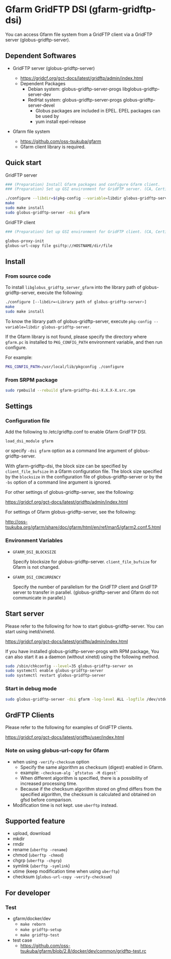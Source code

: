 # Gfarm GridFTP DSI (gfarm-gridftp-dsi)

You can access Gfarm file system from a GridFTP client via a GridFTP
server (globus-gridftp-server).

## Dependent Softwares

- GridFTP server (globus-gridftp-server)
  - <https://gridcf.org/gct-docs/latest/gridftp/admin/index.html>
  - Dependent Packages
    - Debian system: globus-gridftp-server-progs libglobus-gridftp-server-dev
    - RedHat system: globus-gridftp-server-progs globus-gridftp-server-devel
      - Globus packages are included in EPEL.  EPEL packages can be used by
      - yum install epel-release

- Gfarm file system
  - <https://github.com/oss-tsukuba/gfarm>
  - Gfarm client library is required.

## Quick start

GridFTP server

```bash
### (Preparation) Install Gfarm packages and configure Gfarm client.
### (Preparation) Set up GSI environment for GridFTP server. (CA, Certificate, grid-mapfile)

./configure --libdir=$(pkg-config --variable=libdir globus-gridftp-server)
make
sudo make install
sudo globus-gridftp-server -dsi gfarm
```

GridFTP client

```bash
### (Preparation) Set up GSI environment for GridFTP client. (CA, Certificate)

globus-proxy-init
globus-url-copy file gsiftp://HOSTNAME/dir/file
```

## Install

### From source code

To install `libglobus_gridftp_server_gfarm` into the library path of globus-gridftp-server, execute the following:

```bash
./configure [--libdir=<Library path of globus-gridftp-server>]
make
sudo make install
```

To know the library path of globus-gridftp-server, execute `pkg-config --variable=libdir globus-gridftp-server`.

If the Gfarm library is not found, please specify the directory where
`gfarm.pc` is installed to `PKG_CONFIG_PATH`   environment variable, and
then run configure.

For example:

```bash
PKG_CONFIG_PATH=/usr/local/lib/pkgconfig ./configure
```

### From SRPM package

```bash
sudo rpmbuild --rebuild gfarm-gridftp-dsi-X.X.X-X.src.rpm
```

## Settings

### Configuration file

Add the following to /etc/gridftp.conf to enable Gfarm GridFTP DSI.

```text
load_dsi_module gfarm
```

or specify `-dsi gfarm` option as a command line argument of globus-gridftp-server.

With gfarm-gridftp-dsi, the block size can be specified by `client_file_bufsize` in a Gfarm configuration file.  The block size specified by the `blocksize` in the configuration file of
globus-gridftp-server or by the `-bs` option of a command line argument is ignored.

For other settings of globus-gridftp-server, see the following:

<https://gridcf.org/gct-docs/latest/gridftp/admin/index.html>

For settings of Gfarm globus-gridftp-server, see the following:

<http://oss-tsukuba.org/gfarm/share/doc/gfarm/html/en/ref/man5/gfarm2.conf.5.html>

### Environment Variables

- `GFARM_DSI_BLOCKSIZE`

  Specify blocksize for globus-gridftp-server.
  `client_file_bufsize` for Gfarm is not changed.

- `GFARM_DSI_CONCURRENCY`

  Specify the number of parallelism for the GridFTP client and GridFTP
  server to transfer in parallel.
  (globus-gridftp-server and Gfarm do not communicate in parallel.)

## Start server

Please refer to the following for how to start globus-gridftp-server.
You can start using inetd/xinetd.

<https://gridcf.org/gct-docs/latest/gridftp/admin/index.html>

If you have installed globus-gridftp-server-progs with RPM package,
You can also start it as a daemon (without xinetd) using the following
method.

```bash
sudo /sbin/chkconfig --level=35 globus-gridftp-server on
sudo systemctl enable globus-gridftp-server
sudo systemctl restart globus-gridftp-server
```

### Start in debug mode

```bash
sudo globus-gridftp-server -dsi gfarm -log-level ALL -logfile /dev/stdout
```

## GrdFTP Clients

Please refer to the following for examples of GridFTP clients.

<https://gridcf.org/gct-docs/latest/gridftp/user/index.html>

### Note on using globus-url-copy for Gfarm

- when using `-verify-checksum` option
  - Specify the same algorithm as checksum (digest) enabled in Gfarm.
  - example: ```-checksum-alg `gfstatus -M digest` ```
  - When different algorithm is specified, there is a possibility of increased processing time.
  - Because if the checksum algorithm stored on gfmd differs from the specified algorithm, the checksum is calculated and obtained on gfsd before comparison.
- Modification time is not kept.  use `uberftp` instead.

## Supported feature

- upload, download
- mkdir
- rmdir
- rename (`uberftp -rename`)
- chmod (`uberftp -chmod`)
- chgrp (`uberftp -chgrp`)
- symlink (`uberftp -symlink`)
- utime (keep modification time when using `uberftp`)
- checksum (`globus-url-copy -verify-checksum`)

## For developer

### Test

- gfarm/docker/dev
  - `make reborn`
  - `make gridftp-setup`
  - `make gridftp-test`
- test case
  - <https://github.com/oss-tsukuba/gfarm/blob/2.8/docker/dev/common/gridftp-test.rc>
